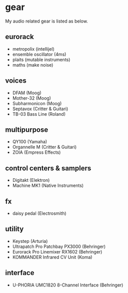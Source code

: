 # gear

My audio related gear is listed as below.

## eurorack

* metropolix (intellijel)
* ensemble oscillator (4ms)
* plaits (mutable instruments)
* maths (make noise)

## voices

* DFAM  (Moog)
* Mother-32 (Moog)
* Subharmonicon (Moog)
* Septavox (Critter & Guitari)
* TB-03 Bass Line  (Roland)

## multipurpose

* QY100 (Yamaha)
* Organnelle M (Critter & Guitari)
* ZOIA (Empress Effects)

## control centers & samplers

* Digitakt (Elektron)
* Machine MK1 (Native Instruments)

## fx
* daisy pedal (Electrosmith)

## utility

* Keystep (Arturia)
* Ultrapatch Pro Patchbay PX3000 (Behringer)
* Eurorack Pro Linemixer RX1602 (Behringer)
* KOMMANDER Infrared CV Unit (Koma)

## interface

* U-PHORIA UMC1820 8-Channel Interface (Behringer)

